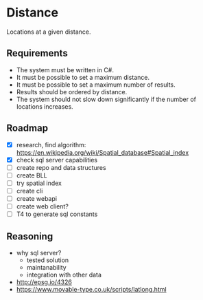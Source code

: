 # Distance

Locations at a given distance.

## Requirements

* The system must be written in C#.
* It must be possible to set a maximum distance.
* It must be possible to set a maximum number of results.
* Results should be ordered by distance.
* The system should not slow down significantly if the number of locations increases.

## Roadmap

- [x] research, find algorithm: <https://en.wikipedia.org/wiki/Spatial_database#Spatial_index>
- [x] check sql server capabilities
- [ ] create repo and data structures
- [ ] create BLL
- [ ] try spatial index
- [ ] create cli
- [ ] create webapi
- [ ] create web client?
- [ ] T4 to generate sql constants

## Reasoning

- why sql server?
  - tested solution
  - maintanability
  - integration with other data
- <http://epsg.io/4326>
- <https://www.movable-type.co.uk/scripts/latlong.html>